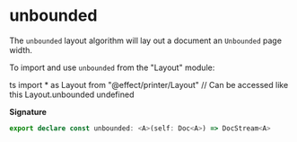 # unbounded

The `unbounded` layout algorithm will lay out a document an `Unbounded`
page width.

To import and use `unbounded` from the "Layout" module:

ts
import \* as Layout from "@effect/printer/Layout"
// Can be accessed like this
Layout.unbounded
undefined

**Signature**

```ts
export declare const unbounded: <A>(self: Doc<A>) => DocStream<A>
```
